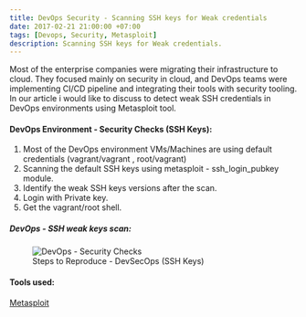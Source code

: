 ```yaml
---
title: DevOps Security - Scanning SSH keys for Weak credentials
date: 2017-02-21 21:00:00 +07:00
tags: [Devops, Security, Metasploit]
description: Scanning SSH keys for Weak credentials.
---
```


Most of the enterprise companies were migrating their infrastructure to cloud. They focused mainly on security in cloud, and DevOps teams were implementing CI/CD pipeline and integrating their tools with security tooling. In our article i would like to discuss to detect weak SSH credentials in DevOps environments using Metasploit tool.

#### DevOps Environment - Security Checks (SSH Keys):

1. Most of the DevOps environment VMs/Machines are using default credentials (vagrant/vagrant , root/vagrant)
2. Scanning the default SSH keys using metasploit - ssh_login_pubkey module.
3. Identify the weak SSH keys versions after the scan.
4. Login with Private key.
5. Get the vagrant/root shell.

##### DevOps - SSH weak keys scan:

<figure>
<img src="/devops-vagrant-default-cred-check/Vagrant_SSH.gif" alt="DevOps - Security Checks">
<figcaption> Steps to Reproduce - DevSecOps (SSH Keys) </figcaption>
</figure>


#### Tools used:
[Metasploit](https://github.com/rapid7/metasploit-framework)
